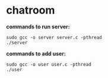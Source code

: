 # chatroom
**commands to run server:**
```
sudo gcc -o server server.c -pthread
./server
```

**commands to add user:**
```
sudo gcc -o user user.c -pthread
./user
```
